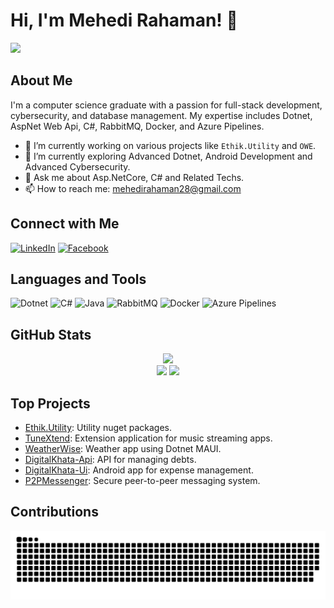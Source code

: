 # Hi, I'm Mehedi Rahaman! 👋
![](https://komarev.com/ghpvc/?username=3th1K&style=for-the-badge)

## About Me

I'm a computer science graduate with a passion for full-stack development, cybersecurity, and database management. My expertise includes Dotnet, AspNet Web Api, C#, RabbitMQ, Docker, and Azure Pipelines.

- 🔭 I’m currently working on various projects like `Ethik.Utility` and `OWE`.
- 🌱 I’m currently exploring Advanced Dotnet, Android Development and Advanced Cybersecurity.
- 💬 Ask me about Asp.NetCore, C# and Related Techs.
- 📫 How to reach me: [mehedirahaman28@gmail.com](mailto:mehedirahaman28@gmail.com)

## Connect with Me

[![LinkedIn](https://img.shields.io/badge/LinkedIn-0077B5?style=for-the-badge&logo=linkedin&logoColor=white)](https://www.linkedin.com/in/mehedi-rahaman-933575218)
[![Facebook](https://img.shields.io/badge/Facebook-1877F2?style=for-the-badge&logo=facebook&logoColor=white)](https://www.facebook.com/profile.php?id=100011494309477)

## Languages and Tools

![Dotnet](https://img.shields.io/badge/Dotnet-5C2D91?style=for-the-badge&logo=dotnet&logoColor=white)
![C#](https://img.shields.io/badge/C%23-239120?style=for-the-badge&logo=c-sharp&logoColor=white)
![Java](https://img.shields.io/badge/java-%23ED8B00.svg?style=for-the-badge&logo=openjdk&logoColor=white)
![RabbitMQ](https://img.shields.io/badge/RabbitMQ-FF6600?style=for-the-badge&logo=rabbitmq&logoColor=white)
![Docker](https://img.shields.io/badge/Docker-2496ED?style=for-the-badge&logo=docker&logoColor=white)
![Azure Pipelines](https://img.shields.io/badge/Azure_Pipelines-2560E0?style=for-the-badge&logo=azure-pipelines&logoColor=white)

## GitHub Stats

<div align="center">
  <img src="https://github-readme-stats.vercel.app/api?username=3th1K&theme=aura&hide_border=true&include_all_commits=true&count_private=true" width="55%" /> </br>
  <img src="https://github-readme-streak-stats.herokuapp.com/?user=3th1K&theme=aura&hide_border=true" width="50%" />
  <img src="https://github-readme-stats.vercel.app/api/top-langs/?username=3th1K&theme=aura&hide_border=true&include_all_commits=true&count_private=true&layout=compact" width="36%" /> </br>
</div>

## Top Projects

- [Ethik.Utility](https://github.com/3th1K/Ethik.Utility): Utility nuget packages.
- [TuneXtend](https://github.com/3th1K/TuneXtend): Extension application for music streaming apps.
- [WeatherWise](https://github.com/3th1K/WeatherWise): Weather app using Dotnet MAUI.
- [DigitalKhata-Api](https://github.com/3th1K/DigitalKhata-Api): API for managing debts.
- [DigitalKhata-Ui](https://github.com/3th1K/DigitalKhata-Ui): Android app for expense management.
- [P2PMessenger](https://github.com/3th1K/P2PMessenger): Secure peer-to-peer messaging system.

 ## Contributions
 
<div align="center">
  
  ![snake gif](https://github.com/3th1K/3th1K/blob/output/github-snake-dark.svg)
</div>
  
